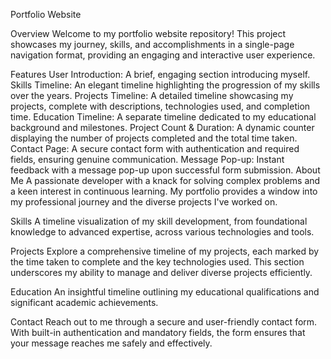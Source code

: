 Portfolio Website

Overview
Welcome to my portfolio website repository! This project showcases my journey, skills, and accomplishments in a single-page navigation format, providing an engaging and interactive user experience.

Features
User Introduction: A brief, engaging section introducing myself.
Skills Timeline: An elegant timeline highlighting the progression of my skills over the years.
Projects Timeline: A detailed timeline showcasing my projects, complete with descriptions, technologies used, and completion time.
Education Timeline: A separate timeline dedicated to my educational background and milestones.
Project Count & Duration: A dynamic counter displaying the number of projects completed and the total time taken.
Contact Page: A secure contact form with authentication and required fields, ensuring genuine communication.
Message Pop-up: Instant feedback with a message pop-up upon successful form submission.
About Me
A passionate developer with a knack for solving complex problems and a keen interest in continuous learning. My portfolio provides a window into my professional journey and the diverse projects I've worked on.

Skills
A timeline visualization of my skill development, from foundational knowledge to advanced expertise, across various technologies and tools.

Projects
Explore a comprehensive timeline of my projects, each marked by the time taken to complete and the key technologies used. This section underscores my ability to manage and deliver diverse projects efficiently.

Education
An insightful timeline outlining my educational qualifications and significant academic achievements.

Contact
Reach out to me through a secure and user-friendly contact form. With built-in authentication and mandatory fields, the form ensures that your message reaches me safely and effectively.
